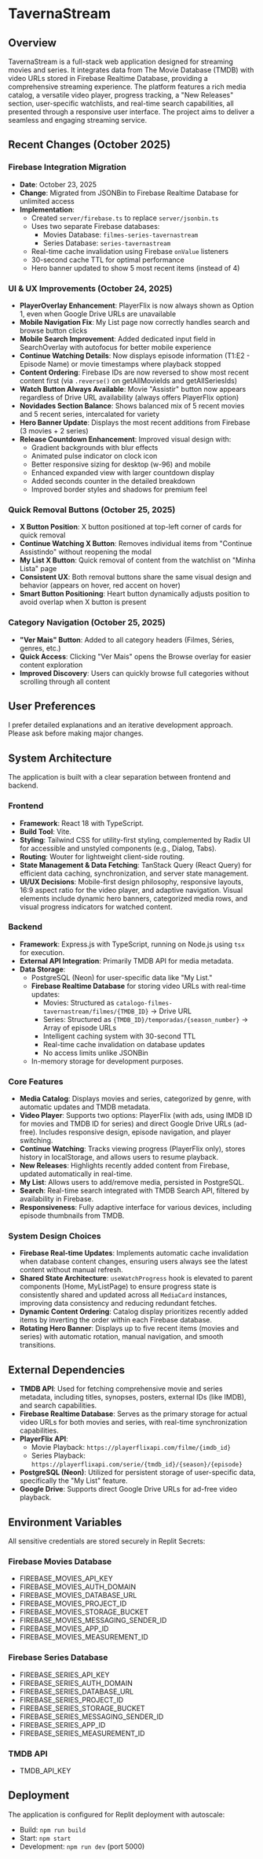 # TavernaStream

## Overview

TavernaStream is a full-stack web application designed for streaming movies and series. It integrates data from The Movie Database (TMDB) with video URLs stored in Firebase Realtime Database, providing a comprehensive streaming experience. The platform features a rich media catalog, a versatile video player, progress tracking, a "New Releases" section, user-specific watchlists, and real-time search capabilities, all presented through a responsive user interface. The project aims to deliver a seamless and engaging streaming service.

## Recent Changes (October 2025)

### Firebase Integration Migration
- **Date**: October 23, 2025
- **Change**: Migrated from JSONBin to Firebase Realtime Database for unlimited access
- **Implementation**:
  - Created `server/firebase.ts` to replace `server/jsonbin.ts`
  - Uses two separate Firebase databases:
    - Movies Database: `filmes-series-tavernastream`
    - Series Database: `series-tavernastream`
  - Real-time cache invalidation using Firebase `onValue` listeners
  - 30-second cache TTL for optimal performance
  - Hero banner updated to show 5 most recent items (instead of 4)

### UI & UX Improvements (October 24, 2025)
- **PlayerOverlay Enhancement**: PlayerFlix is now always shown as Option 1, even when Google Drive URLs are unavailable
- **Mobile Navigation Fix**: My List page now correctly handles search and browse button clicks
- **Mobile Search Improvement**: Added dedicated input field in SearchOverlay with autofocus for better mobile experience
- **Continue Watching Details**: Now displays episode information (T1:E2 - Episode Name) or movie timestamps where playback stopped
- **Content Ordering**: Firebase IDs are now reversed to show most recent content first (via `.reverse()` on getAllMovieIds and getAllSeriesIds)
- **Watch Button Always Available**: Movie "Assistir" button now appears regardless of Drive URL availability (always offers PlayerFlix option)
- **Novidades Section Balance**: Shows balanced mix of 5 recent movies and 5 recent series, intercalated for variety
- **Hero Banner Update**: Displays the most recent additions from Firebase (3 movies + 2 series)
- **Release Countdown Enhancement**: Improved visual design with:
  - Gradient backgrounds with blur effects
  - Animated pulse indicator on clock icon
  - Better responsive sizing for desktop (w-96) and mobile
  - Enhanced expanded view with larger countdown display
  - Added seconds counter in the detailed breakdown
  - Improved border styles and shadows for premium feel

### Quick Removal Buttons (October 25, 2025)
- **X Button Position**: X button positioned at top-left corner of cards for quick removal
- **Continue Watching X Button**: Removes individual items from "Continue Assistindo" without reopening the modal
- **My List X Button**: Quick removal of content from the watchlist on "Minha Lista" page
- **Consistent UX**: Both removal buttons share the same visual design and behavior (appears on hover, red accent on hover)
- **Smart Button Positioning**: Heart button dynamically adjusts position to avoid overlap when X button is present

### Category Navigation (October 25, 2025)
- **"Ver Mais" Button**: Added to all category headers (Filmes, Séries, genres, etc.)
- **Quick Access**: Clicking "Ver Mais" opens the Browse overlay for easier content exploration
- **Improved Discovery**: Users can quickly browse full categories without scrolling through all content

## User Preferences

I prefer detailed explanations and an iterative development approach. Please ask before making major changes.

## System Architecture

The application is built with a clear separation between frontend and backend.

### Frontend
- **Framework**: React 18 with TypeScript.
- **Build Tool**: Vite.
- **Styling**: Tailwind CSS for utility-first styling, complemented by Radix UI for accessible and unstyled components (e.g., Dialog, Tabs).
- **Routing**: Wouter for lightweight client-side routing.
- **State Management & Data Fetching**: TanStack Query (React Query) for efficient data caching, synchronization, and server state management.
- **UI/UX Decisions**: Mobile-first design philosophy, responsive layouts, 16:9 aspect ratio for the video player, and adaptive navigation. Visual elements include dynamic hero banners, categorized media rows, and visual progress indicators for watched content.

### Backend
- **Framework**: Express.js with TypeScript, running on Node.js using `tsx` for execution.
- **External API Integration**: Primarily TMDB API for media metadata.
- **Data Storage**:
    - PostgreSQL (Neon) for user-specific data like "My List."
    - **Firebase Realtime Database** for storing video URLs with real-time updates:
      - Movies: Structured as `catalogo-filmes-tavernastream/filmes/{TMDB_ID}` -> Drive URL
      - Series: Structured as `{TMDB_ID}/temporadas/{season_number}` -> Array of episode URLs
      - Intelligent caching system with 30-second TTL
      - Real-time cache invalidation on database updates
      - No access limits unlike JSONBin
    - In-memory storage for development purposes.

### Core Features
- **Media Catalog**: Displays movies and series, categorized by genre, with automatic updates and TMDB metadata.
- **Video Player**: Supports two options: PlayerFlix (with ads, using IMDB ID for movies and TMDB ID for series) and direct Google Drive URLs (ad-free). Includes responsive design, episode navigation, and player switching.
- **Continue Watching**: Tracks viewing progress (PlayerFlix only), stores history in localStorage, and allows users to resume playback.
- **New Releases**: Highlights recently added content from Firebase, updated automatically in real-time.
- **My List**: Allows users to add/remove media, persisted in PostgreSQL.
- **Search**: Real-time search integrated with TMDB Search API, filtered by availability in Firebase.
- **Responsiveness**: Fully adaptive interface for various devices, including episode thumbnails from TMDB.

### System Design Choices
- **Firebase Real-time Updates**: Implements automatic cache invalidation when database content changes, ensuring users always see the latest content without manual refresh.
- **Shared State Architecture**: `useWatchProgress` hook is elevated to parent components (Home, MyListPage) to ensure progress state is consistently shared and updated across all `MediaCard` instances, improving data consistency and reducing redundant fetches.
- **Dynamic Content Ordering**: Catalog display prioritizes recently added items by inverting the order within each Firebase database.
- **Rotating Hero Banner**: Displays up to five recent items (movies and series) with automatic rotation, manual navigation, and smooth transitions.

## External Dependencies

- **TMDB API**: Used for fetching comprehensive movie and series metadata, including titles, synopses, posters, external IDs (like IMDB), and search capabilities.
- **Firebase Realtime Database**: Serves as the primary storage for actual video URLs for both movies and series, with real-time synchronization capabilities.
- **PlayerFlix API**:
    - Movie Playback: `https://playerflixapi.com/filme/{imdb_id}`
    - Series Playback: `https://playerflixapi.com/serie/{tmdb_id}/{season}/{episode}`
- **PostgreSQL (Neon)**: Utilized for persistent storage of user-specific data, specifically the "My List" feature.
- **Google Drive**: Supports direct Google Drive URLs for ad-free video playback.

## Environment Variables

All sensitive credentials are stored securely in Replit Secrets:

### Firebase Movies Database
- FIREBASE_MOVIES_API_KEY
- FIREBASE_MOVIES_AUTH_DOMAIN
- FIREBASE_MOVIES_DATABASE_URL
- FIREBASE_MOVIES_PROJECT_ID
- FIREBASE_MOVIES_STORAGE_BUCKET
- FIREBASE_MOVIES_MESSAGING_SENDER_ID
- FIREBASE_MOVIES_APP_ID
- FIREBASE_MOVIES_MEASUREMENT_ID

### Firebase Series Database
- FIREBASE_SERIES_API_KEY
- FIREBASE_SERIES_AUTH_DOMAIN
- FIREBASE_SERIES_DATABASE_URL
- FIREBASE_SERIES_PROJECT_ID
- FIREBASE_SERIES_STORAGE_BUCKET
- FIREBASE_SERIES_MESSAGING_SENDER_ID
- FIREBASE_SERIES_APP_ID
- FIREBASE_SERIES_MEASUREMENT_ID

### TMDB API
- TMDB_API_KEY

## Deployment

The application is configured for Replit deployment with autoscale:
- Build: `npm run build`
- Start: `npm start`
- Development: `npm run dev` (port 5000)
